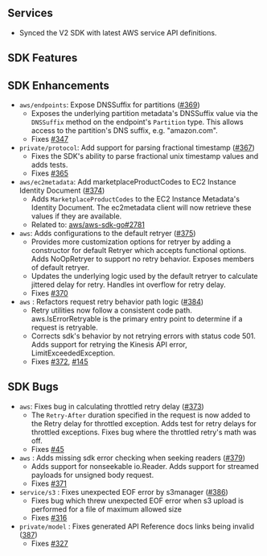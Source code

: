 Services
---
* Synced the V2 SDK with latest AWS service API definitions.

SDK Features
---

SDK Enhancements
---
* `aws/endpoints`: Expose DNSSuffix for partitions ([#369](https://github.com/aws/aws-sdk-go-v2/pull/369))
  * Exposes the underlying partition metadata's DNSSuffix value via the `DNSSuffix` method on the endpoint's `Partition` type. This allows access to the partition's DNS suffix, e.g. "amazon.com".
  * Fixes [#347](https://github.com/aws/aws-sdk-go-v2/issues/347)
* `private/protocol`: Add support for parsing fractional timestamp ([#367](https://github.com/aws/aws-sdk-go-v2/pull/367))
  * Fixes the SDK's ability to parse fractional unix timestamp values and adds tests.
  * Fixes [#365](https://github.com/aws/aws-sdk-go-v2/issues/365)
* `aws/ec2metadata`: Add marketplaceProductCodes to EC2 Instance Identity Document ([#374](https://github.com/aws/aws-sdk-go-v2/pull/374))
  * Adds `MarketplaceProductCodes` to the EC2 Instance Metadata's Identity Document. The ec2metadata client will now retrieve these values if they are available.
  * Related to: [aws/aws-sdk-go#2781](https://github.com/aws/aws-sdk-go/issues/2781)
* `aws`: Adds configurations to the default retryer ([#375](https://github.com/aws/aws-sdk-go-v2/pull/375))
  * Provides more customization options for retryer by adding a constructor for default Retryer which accepts functional options. Adds NoOpRetryer to support no retry behavior. Exposes members of default retryer.
  * Updates the underlying logic used by the default retryer to calculate jittered delay for retry. Handles int overflow for retry delay. 
  * Fixes [#370](https://github.com/aws/aws-sdk-go-v2/issues/370)
* `aws` : Refactors request retry behavior path logic ([#384](https://github.com/aws/aws-sdk-go-v2/pull/384))
  * Retry utilities now follow a consistent code path. aws.IsErrorRetryable is the primary entry point to determine if a request is retryable. 
  * Corrects sdk's behavior by not retrying errors with status code 501. Adds support for retrying the Kinesis API error, LimitExceededException.
  * Fixes [#372](https://github.com/aws/aws-sdk-go-v2/issues/372), [#145](https://github.com/aws/aws-sdk-go-v2/issues/145)
  
SDK Bugs
---
* `aws`: Fixes bug in calculating throttled retry delay ([#373](https://github.com/aws/aws-sdk-go-v2/pull/373))
  * The `Retry-After` duration specified in the request is now added to the Retry delay for throttled exception. Adds test for retry delays for throttled exceptions. Fixes bug where the throttled retry's math was off.
  * Fixes [#45](https://github.com/aws/aws-sdk-go-v2/issues/45)
* `aws` : Adds missing sdk error checking when seeking readers ([#379](https://github.com/aws/aws-sdk-go-v2/pull/379))
  * Adds support for nonseekable io.Reader. Adds support for streamed payloads for unsigned body request. 
  * Fixes [#371](https://github.com/aws/aws-sdk-go-v2/issues/371)
* `service/s3` : Fixes unexpected EOF error by s3manager ([#386](https://github.com/aws/aws-sdk-go-v2/pull/386))
  * Fixes bug which threw unexpected EOF error when s3 upload is performed for a file of maximum allowed size
  * Fixes [#316](https://github.com/aws/aws-sdk-go-v2/issues/316)
* `private/model` : Fixes generated API Reference docs links being invalid ([387](https://github.com/aws/aws-sdk-go-v2/pull/387))
  * Fixes [#327](https://github.com/aws/aws-sdk-go-v2/issues/327)
